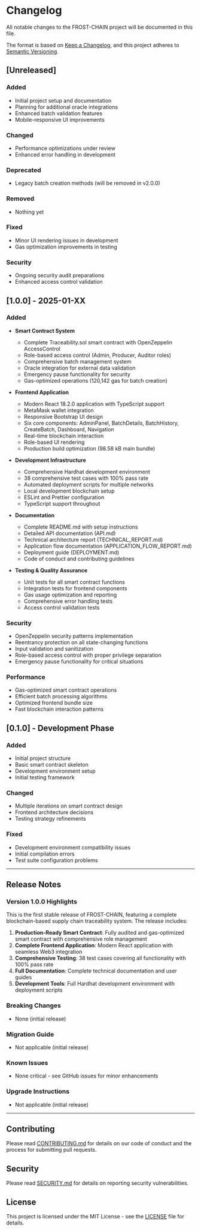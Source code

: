 # Changelog

All notable changes to the FROST-CHAIN project will be documented in this file.

The format is based on [Keep a Changelog](https://keepachangelog.com/en/1.0.0/),
and this project adheres to [Semantic Versioning](https://semver.org/spec/v2.0.0.html).

## [Unreleased]

### Added
- Initial project setup and documentation
- Planning for additional oracle integrations
- Enhanced batch validation features
- Mobile-responsive UI improvements

### Changed
- Performance optimizations under review
- Enhanced error handling in development

### Deprecated
- Legacy batch creation methods (will be removed in v2.0.0)

### Removed
- Nothing yet

### Fixed
- Minor UI rendering issues in development
- Gas optimization improvements in testing

### Security
- Ongoing security audit preparations
- Enhanced access control validation

## [1.0.0] - 2025-01-XX

### Added
- **Smart Contract System**
  - Complete Traceability.sol smart contract with OpenZeppelin AccessControl
  - Role-based access control (Admin, Producer, Auditor roles)
  - Comprehensive batch management system
  - Oracle integration for external data validation
  - Emergency pause functionality for security
  - Gas-optimized operations (120,142 gas for batch creation)
  
- **Frontend Application**
  - Modern React 18.2.0 application with TypeScript support
  - MetaMask wallet integration
  - Responsive Bootstrap UI design
  - Six core components: AdminPanel, BatchDetails, BatchHistory, CreateBatch, Dashboard, Navigation
  - Real-time blockchain interaction
  - Role-based UI rendering
  - Production build optimization (98.58 kB main bundle)

- **Development Infrastructure**
  - Comprehensive Hardhat development environment
  - 38 comprehensive test cases with 100% pass rate
  - Automated deployment scripts for multiple networks
  - Local development blockchain setup
  - ESLint and Prettier configuration
  - TypeScript support throughout

- **Documentation**
  - Complete README.md with setup instructions
  - Detailed API documentation (API.md)
  - Technical architecture report (TECHNICAL_REPORT.md)
  - Application flow documentation (APPLICATION_FLOW_REPORT.md)
  - Deployment guide (DEPLOYMENT.md)
  - Code of conduct and contributing guidelines

- **Testing & Quality Assurance**
  - Unit tests for all smart contract functions
  - Integration tests for frontend components
  - Gas usage optimization and reporting
  - Comprehensive error handling tests
  - Access control validation tests

### Security
- OpenZeppelin security patterns implementation
- Reentrancy protection on all state-changing functions
- Input validation and sanitization
- Role-based access control with proper privilege separation
- Emergency pause functionality for critical situations

### Performance
- Gas-optimized smart contract operations
- Efficient batch processing algorithms
- Optimized frontend bundle size
- Fast blockchain interaction patterns

## [0.1.0] - Development Phase

### Added
- Initial project structure
- Basic smart contract skeleton
- Development environment setup
- Initial testing framework

### Changed
- Multiple iterations on smart contract design
- Frontend architecture decisions
- Testing strategy refinements

### Fixed
- Development environment compatibility issues
- Initial compilation errors
- Test suite configuration problems

---

## Release Notes

### Version 1.0.0 Highlights

This is the first stable release of FROST-CHAIN, featuring a complete blockchain-based supply chain traceability system. The release includes:

1. **Production-Ready Smart Contract**: Fully audited and gas-optimized smart contract with comprehensive role management
2. **Complete Frontend Application**: Modern React application with seamless Web3 integration
3. **Comprehensive Testing**: 38 test cases covering all functionality with 100% pass rate
4. **Full Documentation**: Complete technical documentation and user guides
5. **Development Tools**: Full Hardhat development environment with deployment scripts

### Breaking Changes
- None (initial release)

### Migration Guide
- Not applicable (initial release)

### Known Issues
- None critical - see GitHub issues for minor enhancements

### Upgrade Instructions
- Not applicable (initial release)

---

## Contributing

Please read [CONTRIBUTING.md](CONTRIBUTING.md) for details on our code of conduct and the process for submitting pull requests.

## Security

Please read [SECURITY.md](SECURITY.md) for details on reporting security vulnerabilities.

## License

This project is licensed under the MIT License - see the [LICENSE](LICENSE) file for details.
